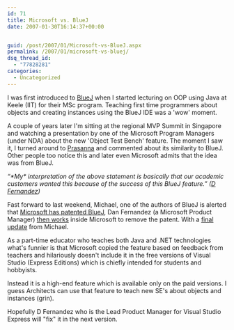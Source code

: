 ```yaml
---
id: 71
title: Microsoft vs. BlueJ
date: 2007-01-30T16:14:37+00:00


guid: /post/2007/01/Microsoft-vs-BlueJ.aspx
permalink: /2007/01/microsoft-vs-bluej/
dsq_thread_id:
  - "77828281"
categories:
  - Uncategorized
---
```

<p>I was first introduced to <a href="http://www.bluej.org/">BlueJ</a> when I started lecturing on OOP using Java at Keele (IIT) for their MSc program. Teaching first time programmers about objects and creating instances using the BlueJ IDE was a 'wow' moment.</p> <p>A couple of years later I'm sitting at the regional MVP Summit in Singapore and watching a presentation by one of the Microsoft Program Managers (under NDA) about the new 'Object Test Bench' feature. The moment I saw it, I turned around to <a href="http://thedeveloper.blogspot.com/">Prasanna</a> and commented about its similarity to BlueJ. Other people too notice this and later even Microsoft admits that the idea was from BlueJ.</p> <p><em>“*My* interpretation of the above statement is basically that our academic customers wanted this because of the success of this BlueJ feature.” (<a href="http://blogs.msdn.com/danielfe/archive/2005/06/14/428973.aspx">D Fernandez</a>)</em></p> <p>Fast forward to last weekend, Michael, one of the authors of BlueJ is alerted that <a href="http://www.bluej.org/mrt/?p=21">Microsoft has patented BlueJ</a>, Dan Fernandez (a Microsoft Product Manager) <a href="http://blogs.msdn.com/danielfe/archive/2007/01/28/update-response-to-bluej-patent-issues.aspx">then works</a> inside Microsoft to remove the patent. With a <a href="http://www.bluej.org/mrt/?p=23">final update</a> from Michael.</p> <p>As a part-time&nbsp;educator who teaches both Java and .NET technologies what's funnier is that Microsoft copied the feature based on feedback from teachers and hilariously doesn't include it in the free versions of Visual Studio (Express Editions) which is chiefly intended for students and hobbyists. </p> <p>Instead it is a high-end feature which is available only on the paid versions. I guess Architects can use that feature to teach new SE's about objects and instances (grin).</p> <p>Hopefully D Fernandez who is the Lead Product Manager for Visual Studio Express will&nbsp;"fix" it in the next version.</p>